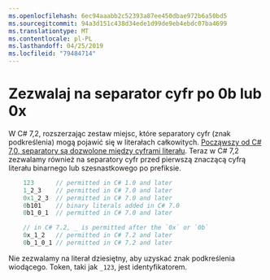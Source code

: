 ```yaml
---
ms.openlocfilehash: 6ec94aaabb2c52393a87ee450dbae972b6a50bd5
ms.sourcegitcommit: 94a3d151c438d34ede1d99de9eb4ebdc07ba4699
ms.translationtype: MT
ms.contentlocale: pl-PL
ms.lasthandoff: 04/25/2019
ms.locfileid: "79484714"
---
```

# <a name="allow-digit-separator-after-0b-or-0x"></a>Zezwalaj na separator cyfr po 0b lub 0x

W C# 7,2, rozszerzając zestaw miejsc, które separatory cyfr (znak podkreślenia) mogą pojawić się w literałach całkowitych. [Począwszy od C# 7,0, separatory są dozwolone między cyframi literału](../csharp-7.0/digit-separators.md). Teraz w C# 7,2 zezwalamy również na separatory cyfr przed pierwszą znaczącą cyfrą literału binarnego lub szesnastkowego po prefiksie.

```csharp
    123      // permitted in C# 1.0 and later
    1_2_3    // permitted in C# 7.0 and later
    0x1_2_3  // permitted in C# 7.0 and later
    0b101    // binary literals added in C# 7.0
    0b1_0_1  // permitted in C# 7.0 and later

    // in C# 7.2, _ is permitted after the `0x` or `0b`
    0x_1_2   // permitted in C# 7.2 and later
    0b_1_0_1 // permitted in C# 7.2 and later
```

Nie zezwalamy na literał dziesiętny, aby uzyskać znak podkreślenia wiodącego. Token, taki jak `_123`, jest identyfikatorem.
